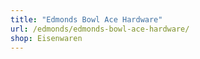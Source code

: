 ```yaml
---
title: "Edmonds Bowl Ace Hardware"
url: /edmonds/edmonds-bowl-ace-hardware/
shop: Eisenwaren
---
```

